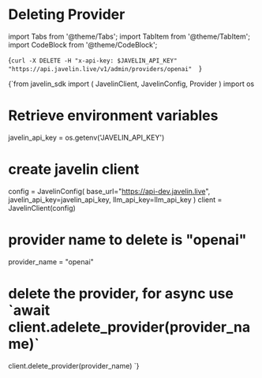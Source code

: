 # Deleting Provider
import Tabs from '@theme/Tabs';
import TabItem from '@theme/TabItem';
import CodeBlock from '@theme/CodeBlock';

<Tabs>
<TabItem value="shell" label="Using the API:">

<CodeBlock
  language="python">
  {`
curl -X DELETE -H "x-api-key: $JAVELIN_API_KEY" "https://api.javelin.live/v1/admin/providers/openai"  
`}
</CodeBlock>

</TabItem>

<TabItem value="py" label="In Python:">

<CodeBlock
  language="python"
  title="Javelin Delete Provider Example"
  showLineNumbers>
  {`from javelin_sdk import (
    JavelinClient,
    JavelinConfig,
    Provider
)
import os
 
# Retrieve environment variables
javelin_api_key = os.getenv('JAVELIN_API_KEY')

# create javelin client
config = JavelinConfig(
    base_url="https://api-dev.javelin.live",
    javelin_api_key=javelin_api_key,
    llm_api_key=llm_api_key
)
client = JavelinClient(config)

# provider name to delete is "openai"
provider_name = "openai"

# delete the provider, for async use \`await client.adelete_provider(provider_name)\`
client.delete_provider(provider_name) 
`}
</CodeBlock>


</TabItem>

</Tabs>
